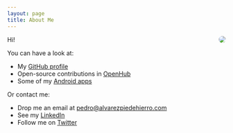```yaml
---
layout: page
title: About Me
---
```


<img align="right" style="border-radius:400px" src="https://avatars2.githubusercontent.com/u/1928801?v=3&s=180">

Hi!

You can have a look at:

* My [GitHub profile](https://github.com/palvarez89)
* Open-source contributions in [OpenHub](https://www.openhub.net/accounts/palvarez89)
* Some of my [Android apps](https://play.google.com/store/search?q=pub:PALVAREZSOFT)

Or contact me:

* Drop me an email at [pedro@alvarezpiedehierro.com](mailto:pedro@alvarezpiedehierro.com)
* See my [LinkedIn](http://www.linkedin.com/in/pedroalvarezpiedehierro)
* Follow me on [Twitter](https://twitter.com/palvarez1989)
